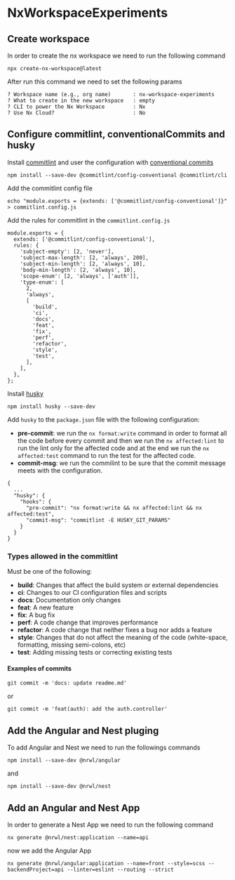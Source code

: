 # NxWorkspaceExperiments

## Create workspace

In order to create the nx workspace we need to run the following command

```
npx create-nx-workspace@latest
```

After run this command we need to set the following params

```
? Workspace name (e.g., org name)       : nx-workspace-experiments
? What to create in the new workspace   : empty
? CLI to power the Nx Workspace         : Nx
? Use Nx Cloud?                         : No
```

## Configure commitlint, conventionalCommits and husky

Install [commitlint](https://github.com/conventional-changelog/commitlint) and user the configuration with [conventional commits](https://www.conventionalcommits.org/en/)

```
npm install --save-dev @commitlint/config-conventional @commitlint/cli
```

Add the commitlint config file

```
echo "module.exports = {extends: ['@commitlint/config-conventional']}" > commitlint.config.js
```

Add the rules for commitlint in the `commitlint.config.js`

```
module.exports = {
  extends: ['@commitlint/config-conventional'],
  rules: {
    'subject-empty': [2, 'never'],
    'subject-max-length': [2, 'always', 200],
    'subject-min-length': [2, 'always', 10],
    'body-min-length': [2, 'always', 10],
    'scope-enum': [2, 'always', ['auth']],
    'type-enum': [
      2,
      'always',
      [
        'build',
        'ci',
        'docs',
        'feat',
        'fix',
        'perf',
        'refactor',
        'style',
        'test',
      ],
    ],
  },
};

```

Install [husky](https://github.com/typicode/husky)

```
npm install husky --save-dev
```

Add `husky` to the `package.json` file with the following configuration:

- **pre-commit**: we run the `nx format:write` command in order to format all the code before every commit and then we run the `nx affected:lint` to run the lint only for the affected code and at the end we run the `nx affected:test` command to run the test for the affected code.
- **commit-msg**: we run the commilint to be sure that the commit message meets with the configuration.

```
{
  ...
  "husky": {
    "hooks": {
      "pre-commit": "nx format:write && nx affected:lint && nx affected:test",
      "commit-msg": "commitlint -E HUSKY_GIT_PARAMS"
    }
  }
}
```

### Types allowed in the commitlint

Must be one of the following:

- **build**: Changes that affect the build system or external dependencies
- **ci**: Changes to our CI configuration files and scripts
- **docs**: Documentation only changes
- **feat**: A new feature
- **fix**: A bug fix
- **perf**: A code change that improves performance
- **refactor**: A code change that neither fixes a bug nor adds a feature
- **style**: Changes that do not affect the meaning of the code (white-space, formatting, missing semi-colons, etc)
- **test**: Adding missing tests or correcting existing tests

#### Examples of commits

```
git commit -m 'docs: update readme.md'
```

or

```
git commit -m 'feat(auth): add the auth.controller'
```

## Add the Angular and Nest pluging

To add Angular and Nest we need to run the followings commands

```
npm install --save-dev @nrwl/angular
```

and

```
npm install --save-dev @nrwl/nest
```

## Add an Angular and Nest App

In order to generate a Nest App we need to run the following command

```
nx generate @nrwl/nest:application --name=api
```

now we add the Angular App

```
nx generate @nrwl/angular:application --name=front --style=scss --backendProject=api --linter=eslint --routing --strict
```